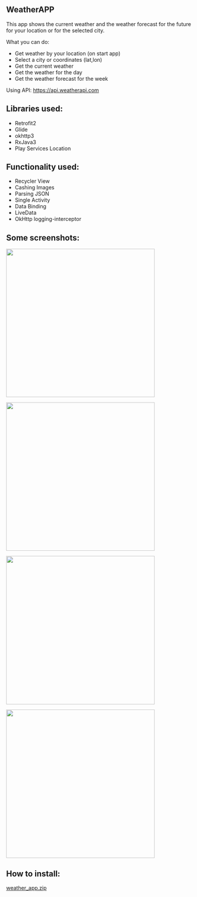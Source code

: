 WeatherAPP
-
This app shows the current weather and the weather forecast for the future for your location or for the selected city.

What you can do:
- Get weather by your location (on start app)
- Select a city or coordinates (lat,lon)
- Get the current weather
- Get the weather for the day
- Get the weather forecast for the week

Using API:  https://api.weatherapi.com

Libraries used:
-
- Retrofit2
- Glide
- okhttp3
- RxJava3
- Play Services Location

Functionality used:
-
- Recycler View
- Cashing Images
- Parsing JSON
- Single Activity
- Data Binding
- LiveData
- OkHttp logging-interceptor


Some screenshots:
-
<img align="center" src="https://user-images.githubusercontent.com/109204462/201395884-52076ac0-57bd-452a-9c98-2fee77d5b492.png" height="400" /></a>

<img align="center" src="https://user-images.githubusercontent.com/109204462/201395935-064c2ea7-e039-4fbd-9c34-e4ee96a2f634.png" height="400" /></a>

<img align="center" src="https://user-images.githubusercontent.com/109204462/201396007-6b7499ae-573d-4ec3-aa56-305c4c60629d.png" height="400" /></a>

<img align="center" src="https://user-images.githubusercontent.com/109204462/201396072-b93e6922-6263-4f4a-ad5b-8350337f5e7f.png" height="400" /></a>


How to install:
-
[weather_app.zip](https://github.com/ParsifalRU/AvitoWeatherApp/files/9992328/weather_app.zip)

